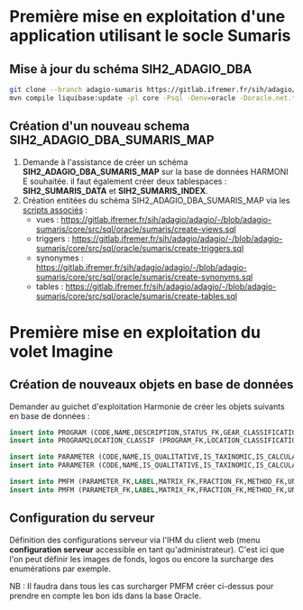 # Première mise en exploitation d'une application utilisant le socle Sumaris
## Mise à jour du schéma SIH2_ADAGIO_DBA
```bash
git clone --branch adagio-sumaris https://gitlab.ifremer.fr/sih/adagio/adagio.git
mvn compile liquibase:update -pl core -Psql -Denv=oracle -Doracle.net.tns_admin=\\brest\tnsnames
```
## Création d'un nouveau schema SIH2_ADAGIO_DBA_SUMARIS_MAP
1. Demande à l'assistance de créer un schéma **SIH2_ADAGIO_DBA_SUMARIS_MAP** sur la base de données HARMONI
E souhaitée. il faut également créer deux tablespaces : **SIH2_SUMARIS_DATA** et **SIH2_SUMARIS_INDEX**.
1. Création entitées du schéma SIH2_ADAGIO_DBA_SUMARIS_MAP via les [scripts associés](https://gitlab.ifremer.fr/sih/adagio/adagio/-/tree/adagio-sumaris/core/src/sql/oracle/sumaris) :
    * vues : https://gitlab.ifremer.fr/sih/adagio/adagio/-/blob/adagio-sumaris/core/src/sql/oracle/sumaris/create-views.sql
    * triggers : https://gitlab.ifremer.fr/sih/adagio/adagio/-/blob/adagio-sumaris/core/src/sql/oracle/sumaris/create-triggers.sql
    * synonymes : https://gitlab.ifremer.fr/sih/adagio/adagio/-/blob/adagio-sumaris/core/src/sql/oracle/sumaris/create-synonyms.sql
    * tables : https://gitlab.ifremer.fr/sih/adagio/adagio/-/blob/adagio-sumaris/core/src/sql/oracle/sumaris/create-tables.sql


# Première mise en exploitation du volet Imagine
## Création de nouveaux objets en base de données
Demander au guichet d'exploitation Harmonie de créer les objets suivants en base de données : 
```sql
insert into PROGRAM (CODE,NAME,DESCRIPTION,STATUS_FK,GEAR_CLASSIFICATION_FK,TAXON_GROUP_TYPE_FK) values ('SIH-PARAM-BIO','Programme d observation des paramètres biologiques','Programme d observation des paramètres biologiques',1,2);
insert into PROGRAM2LOCATION_CLASSIF (PROGRAM_FK,LOCATION_CLASSIFICATION_FK) values ('SIH-PARAM-BIO',2);

insert into PARAMETER (CODE,NAME,IS_QUALITATIVE,IS_TAXINOMIC,IS_CALCULATED,IS_ALPHANUMERIC,PARAMETER_GROUP_FK,STATUS_FK,CREATION_DATE) values ('MORSE_CODE','Code Morse',0,0,0,1,1,1,sysdate);
insert into PARAMETER (CODE,NAME,IS_QUALITATIVE,IS_TAXINOMIC,IS_CALCULATED,IS_ALPHANUMERIC,PARAMETER_GROUP_FK,STATUS_FK,CREATION_DATE) values ('STRATEGY_LABEL','Stratégie',0,0,0,1,1,1,sysdate);

insert into PMFM (PARAMETER_FK,LABEL,MATRIX_FK,FRACTION_FK,METHOD_FK,UNIT_FK,AGGREGATION_LEVEL_FK,STATUS_FK,CREATION_DATE) values ('MORSE_CODE','MORSE_CODE',21,1,3,4,1,1,sysdate);
insert into PMFM (PARAMETER_FK,LABEL,MATRIX_FK,FRACTION_FK,METHOD_FK,UNIT_FK,AGGREGATION_LEVEL_FK,STATUS_FK,CREATION_DATE) values ('STRATEGY_LABEL','STRATEGY_LABEL',21,1,3,4,1,1,sysdate);
```

## Configuration du serveur
Définition des configurations serveur via l'IHM du client web (menu **configuration serveur** accessible en tant qu'administrateur). C'est ici que l'on peut définir les images de fonds, logos ou encore la surcharge des enumérations par exemple.

NB : Il faudra dans tous les cas surcharger PMFM créer ci-dessus pour prendre en compte les bon ids dans la base Oracle.
